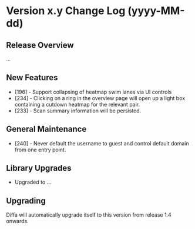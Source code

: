 # Version x.y Change Log (yyyy-MM-dd)

## Release Overview

...

## New Features

* [196] - Support collapsing of heatmap swim lanes via UI controls
* [234] - Clicking on a ring in the overview page will open up a light box containing a cutdown heatmap for the relevant pair.
* [233] - Scan summary information will be persisted.

## General Maintenance

* [240] - Never default the username to guest and control default domain from one entry point.

## Library Upgrades

* Upgraded to ...

## Upgrading

Diffa will automatically upgrade itself to this version from release 1.4 onwards.
